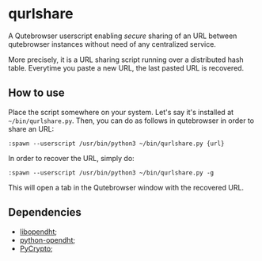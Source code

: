 # qurlshare

A Qutebrowser userscript enabling *secure* sharing of an URL between qutebrowser
instances without need of any centralized service.

More precisely, it is a URL sharing script running over a distributed hash
table. Everytime you paste a new URL, the last pasted URL is recovered.

## How to use

Place the script somewhere on your system. Let's say it's installed at
`~/bin/qurlshare.py`. Then, you can do as follows in qutebrowser in order to
share an URL:

```
:spawn --userscript /usr/bin/python3 ~/bin/qurlshare.py {url}
```

In order to recover the URL, simply do:

```
:spawn --userscript /usr/bin/python3 ~/bin/qurlshare.py -g
```

This will open a tab in the Qutebrowser window with the recovered URL.


## Dependencies

- [libopendht][];
- [python-opendht][libopendht];
- [PyCrypto][];

[libopendht]: https://github.com/savoirfairelinux/opendht
[PyCrypto]: https://www.dlitz.net/software/pycrypto/

<!-- vim: set ts=4 sw=4 tw=80 et :-->

